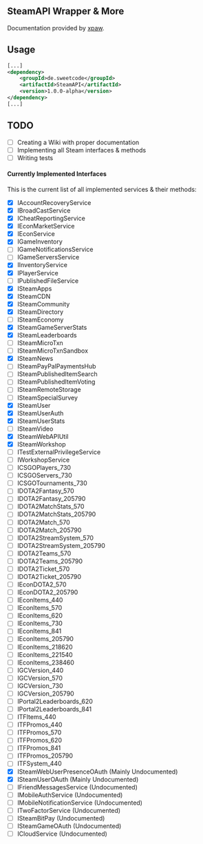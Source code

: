 ## SteamAPI Wrapper & More

Documentation provided by [xpaw](https://lab.xpaw.me/steam_api_documentation.html).

## Usage
```xml
[...]
<dependency>
    <groupId>de.sweetcode</groupId>
    <artifactId>SteamAPI</artifactId>
    <version>1.0.0-alpha</version>
</dependency>
[...]
```

## TODO
 - [ ] Creating a Wiki with proper documentation
 - [ ] Implementing all Steam interfaces & methods
 - [ ] Writing tests
 
#### Currently Implemented Interfaces

This is the current list of all implemented services & their methods: 

 - [x] IAccountRecoveryService
 - [x] IBroadCastService
 - [x] ICheatReportingService
 - [x] IEconMarketService
 - [x] IEconService
 - [x] IGameInventory
 - [ ] IGameNotificationsService
 - [ ] IGameServersService
 - [x] IInventoryService
 - [x] IPlayerService
 - [ ] IPublishedFileService
 - [x] ISteamApps
 - [x] ISteamCDN
 - [x] ISteamCommunity
 - [x] ISteamDirectory
 - [ ] ISteamEconomy
 - [x] ISteamGameServerStats
 - [x] ISteamLeaderboards
 - [ ] ISteamMicroTxn
 - [ ] ISteamMicroTxnSandbox
 - [x] ISteamNews
 - [ ] ISteamPayPalPaymentsHub
 - [ ] ISteamPublishedItemSearch
 - [ ] ISteamPublishedItemVoting
 - [ ] ISteamRemoteStorage
 - [ ] ISteamSpecialSurvey
 - [x] ISteamUser
 - [x] ISteamUserAuth
 - [x] ISteamUserStats
 - [ ] ISteamVideo
 - [x] ISteamWebAPIUtil
 - [x] ISteamWorkshop
 - [ ] ITestExternalPrivilegeService
 - [ ] IWorkshopService
 - [ ] ICSGOPlayers_730
 - [ ] ICSGOServers_730
 - [ ] ICSGOTournaments_730
 - [ ] IDOTA2Fantasy_570
 - [ ] IDOTA2Fantasy_205790
 - [ ] IDOTA2MatchStats_570
 - [ ] IDOTA2MatchStats_205790
 - [ ] IDOTA2Match_570
 - [ ] IDOTA2Match_205790
 - [ ] IDOTA2StreamSystem_570
 - [ ] IDOTA2StreamSystem_205790
 - [ ] IDOTA2Teams_570
 - [ ] IDOTA2Teams_205790
 - [ ] IDOTA2Ticket_570
 - [ ] IDOTA2Ticket_205790
 - [ ] IEconDOTA2_570
 - [ ] IEconDOTA2_205790
 - [ ] IEconItems_440
 - [ ] IEconItems_570
 - [ ] IEconItems_620
 - [ ] IEconItems_730
 - [ ] IEconItems_841
 - [ ] IEconItems_205790
 - [ ] IEconItems_218620
 - [ ] IEconItems_221540
 - [ ] IEconItems_238460
 - [ ] IGCVersion_440
 - [ ] IGCVersion_570
 - [ ] IGCVersion_730
 - [ ] IGCVersion_205790
 - [ ] IPortal2Leaderboards_620
 - [ ] IPortal2Leaderboards_841
 - [ ] ITFItems_440
 - [ ] ITFPromos_440
 - [ ] ITFPromos_570
 - [ ] ITFPromos_620
 - [ ] ITFPromos_841
 - [ ] ITFPromos_205790
 - [ ] ITFSystem_440
 - [x] ISteamWebUserPresenceOAuth (Mainly Undocumented)
 - [x] ISteamUserOAuth (Mainly Undocumented)
 - [ ] IFriendMessagesService (Undocumented)
 - [ ] IMobileAuthService (Undocumented)
 - [ ] IMobileNotificationService (Undocumented)
 - [ ] ITwoFactorService (Undocumented)
 - [ ] ISteamBitPay (Undocumented)
 - [ ] ISteamGameOAuth (Undocumented)
 - [ ] ICloudService (Undocumented) 